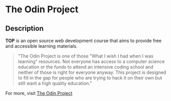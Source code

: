 # The Odin Project
## Description
**TOP** is an open source web development course that aims to provide free and accessible learning materials.
<br>
>"The Odin Project is one of those "What I wish I had when I was learning" resources. Not everyone has access to a computer science education or the funds to attend an intensive coding school and neither of those is right for everyone anyway. This project is designed to fill in the gap for people who are trying to hack it on their own but still want a high quality education."

For more, visit [The Odin Project](https://www.theodinproject.com/about)


